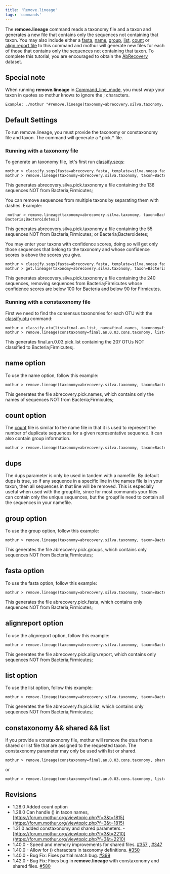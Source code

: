 ```yaml
---
title: 'Remove.lineage'
tags: 'commands'
---
```

The **remove.lineage** command reads a taxonomy
file and a taxon and generates a new file that contains only the
sequences not containing that taxon. You may also include either a [
fasta](fasta_file), [ name](name_file), [
group](group_file), [ list](list_file), [
count](Count_File) or [align.report
file](align.report_file) to this command and mothur will
generate new files for each of those that contains only the sequences
not containing that taxon. To complete this tutorial, you are encouraged
to obtain the [ AbRecovery](https://mothur.s3.us-east-2.amazonaws.com/wiki/abrecovery.zip) dataset.


## Special note

When running **remove.lineage** in
[Command\_line\_mode](Command_line_mode), you must wrap your
taxon in quotes so mothur knows to ignore the ; characters.

    Example: ./mothur "#remove.lineage(taxonomy=abrecovery.silva.taxonomy, taxon='Bacteria;Firmicutes;');"

## Default Settings

To run remove.lineage, you must provide the taxonomy or constaxonomy
file and taxon. The command will generate a \*.pick.\* file.

### Running with a taxonomy file

To generate an taxonomy file, let\'s first run
[classify.seqs](classify.seqs):

    mothur > classify.seqs(fasta=abrecovery.fasta, template=silva.nogap.fasta, taxonomy=silva.bacteria.silva.tax)
    mothur > remove.lineage(taxonomy=abrecovery.silva.taxonomy, taxon=Bacteria;Firmicutes;)

This generates abrecovery.silva.pick.taxonomy a file containing the 136
sequences NOT from Bacteria;Firmicutes;

You can remove sequences from multiple taxons by separating them with
dashes. Example:

     mothur > remove.lineage(taxonomy=abrecovery.silva.taxonomy, taxon=Bacteria;Firmicutes;-Bacteria;Bacteroidetes;)

This generates abrecovery.silva.pick.taxonomy a file containing the 55
sequences NOT from Bacteria;Firmicutes; or Bacteria;Bacteroidetes;

You may enter your taxons with confidence scores, doing so will get only
those sequences that belong to the taxonomy and whose confidence scores
is above the scores you give.

    mothur > classify.seqs(fasta=abrecovery.fasta, template=silva.nogap.fasta, taxonomy=silva.bacteria.silva.tax)
    mothur > get.lineage(taxonomy=abrecovery.silva.taxonomy, taxon=Bacteria(100);Firmicutes(90);)

This generates abrecovery.silva.pick.taxonomy a file containing the 240
sequences, removing sequences from Bacteria;Firmicutes whose confidence
scores are below 100 for Bacteria and below 90 for Firmicutes.

### Running with a constaxonomy file

First we need to find the consensus taxonomies for each OTU with the
[classify.otu](classify.otu) command:

    mothur > classify.otu(list=final.an.list, name=final.names, taxonomy=final.taxonomy)
    mothur > remove.lineage(constaxonomy=final.an.0.03.cons.taxonomy, list=final.an.list, taxon='Bacteria(100);Firmicutes(100);', label=0.03)

This generates final.an.0.03.pick.list containing the 207 OTUs NOT
classified to Bacteria;Firmicutes;.

## name option

To use the name option, follow this example:

    mothur > remove.lineage(taxonomy=abrecovery.silva.taxonomy, taxon=Bacteria;Firmicutes;, name=abrecovery.names)

This generates the file abrecovery.pick.names, which contains only the
names of sequences NOT from Bacteria;Firmicutes;

## count option

The [ count](Count_File) file is similar to the name file in
that it is used to represent the number of duplicate sequences for a
given representative sequence. It can also contain group information.

    mothur > remove.lineage(taxonomy=abrecovery.silva.taxonomy, taxon=Bacteria;Firmicutes;, count=abrecovery.count_table)

## dups

The dups parameter is only be used in tandem with a namefile. By default
dups is true, so if any sequence in a specific line in the names file is
in your taxon, then all sequences in that line will be removed. This is
especially useful when used with the groupfile, since for most commands
your files can contain only the unique sequences, but the groupfile need
to contain all the sequences in your namefile.

## group option

To use the group option, follow this example:

    mothur > remove.lineage(taxonomy=abrecovery.silva.taxonomy, taxon=Bacteria;Firmicutes;, group=abrecovery.groups)

This generates the file abrecovery.pick.groups, which contains only
sequences NOT from Bacteria;Firmicutes;

## fasta option

To use the fasta option, follow this example:

    mothur > remove.lineage(taxonomy=abrecovery.silva.taxonomy, taxon=Bacteria;Firmicutes;, fasta=abrecovery.fasta)

This generates the file abrecovery.pick.fasta, which contains only
sequences NOT from Bacteria;Firmicutes;

## alignreport option

To use the alignreport option, follow this example:

    mothur > remove.lineage(taxonomy=abrecovery.silva.taxonomy, taxon=Bacteria;Firmicutes;, alignreport=abrecovery.align.report)

This generates the file abrecovery.pick.align.report, which contains
only sequences NOT from Bacteria;Firmicutes;

## list option

To use the list option, follow this example:

    mothur > remove.lineage(taxonomy=abrecovery.silva.taxonomy, taxon=Bacteria;Firmicutes;, list=abrecovery.fn.list)

This generates the file abrecovery.fn.pick.list, which contains only
sequences NOT from Bacteria;Firmicutes;

## constaxonomy && shared && list

If you provide a constaxonomy file, mothur will remove the otus from a
shared or list file that are assigned to the requested taxon. The
constaxonomy parameter may only be used with list or shared.

    mothur > remove.lineage(constaxonomy=final.an.0.03.cons.taxonomy, shared=final.an.shared, taxon='Bacteria(100);Firmicutes(100);', label=0.03)

or

    mothur > remove.lineage(constaxonomy=final.an.0.03.cons.taxonomy, list=final.an.list, taxon='Bacteria(100);Firmicutes(100);', label=0.03)

## Revisions

-   1.28.0 Added count option
-   1.28.0 Can handle () in taxon names,
    [https://forum.mothur.org/viewtopic.php?f=3&t=1815](https://forum.mothur.org/viewtopic.php?f=3&t=1815)
-   1.31.0 added constaxonomy and shared parameters. -
    [https://forum.mothur.org/viewtopic.php?f=3&t=2210](https://forum.mothur.org/viewtopic.php?f=3&t=2210)
-   1.40.0 - Speed and memory improvements for shared files.
    [\#357](https://github.com/mothur/mothur/issues/357) ,
    [\#347](https://github.com/mothur/mothur/issues/347)
-   1.40.0 - Allow for () characters in taxonomy definitions.
    [\#350](https://github.com/mothur/mothur/issues/350)
-   1.40.0 - Bug Fix: Fixes partial match bug.
    [\#399](https://github.com/mothur/mothur/issues/399)
-   1.42.0 - Bug Fix: Fixes bug in **remove.lineage** with constaxonomy and
    shared files. [\#580](https://github.com/mothur/mothur/issues/580)


